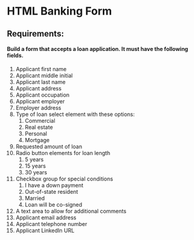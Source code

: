 # HTML Banking Form

## Requirements:

#### Build a form that accepts a loan application. It must have the following fields.

1. Applicant first name
1. Applicant middle initial
1. Applicant last name
1. Applicant address
1. Applicant occupation
1. Applicant employer
1. Employer address
1. Type of loan select element with these options:
	1. Commercial
	1. Real estate
	1. Personal
	1. Mortgage
1. Requested amount of loan
1. Radio button elements for loan length
	1. 5 years
	1. 15 years
	1. 30 years
1. Checkbox group for special conditions
	1. I have a down payment
	1. Out-of-state resident
	1. Married
	1. Loan will be co-signed
1. A text area to allow for additional comments
1. Applicant email address
1. Applicant telephone number
1. Applicant LinkedIn URL